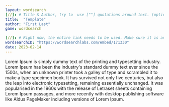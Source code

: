 ```yaml
---
layout: wordsearch
[//]: # Title & Author, try to  use [""] quotations around text. (optional, just formality)
title:  "Template"
author: "First Last"
game: wordsearch

[//]: # Right now, the entire link needs to be used. Make sure it is an EMBED. Please only use wordsearchlabs.
wordsearchID: "https://wordsearchlabs.com/embed/171330"
date: 2023-02-14
---
```

Lorem Ipsum is simply dummy text of the printing and typesetting industry. Lorem Ipsum has been the industry's standard dummy text ever since the 1500s, when an unknown printer took a galley of type and scrambled it to make a type specimen book. It has survived not only five centuries, but also the leap into electronic typesetting, remaining essentially unchanged. It was popularised in the 1960s with the release of Letraset sheets containing Lorem Ipsum passages, and more recently with desktop publishing software like Aldus PageMaker including versions of Lorem Ipsum.